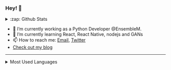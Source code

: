 ### Hey! 👋

<details>
    <summary>:zap: Github Stats</summary>
    <img alt="Github Stats" src="https://github-readme-stats.vercel.app/api?username=pratikluitel&hide=stars&count_private=true&theme=radical&&show_icons=true" />
</details>

- 🔭 I’m currently working as a Python Developer @EnsembleM.
- 🌱 I’m currently learning React, React Native, nodejs and GANs
- 📫 How to reach me: <a href="mailto:pluitel11@gmail.com" target="_blank">Email</a>, <a href="https://www.twitter.com/@pratikHluitel" target="_blank">Twitter</a>
- <a href="https://pratikl.com.np" target="_blank">Check out my blog</a>

---

<details>
    <summary>Most Used Languages</summary>
    <img alt="Top Languages" src="https://github-readme-stats.vercel.app/api/top-langs/?username=pratikluitel&theme=radical&hide=jupyter+notebook,css" />
</details>




